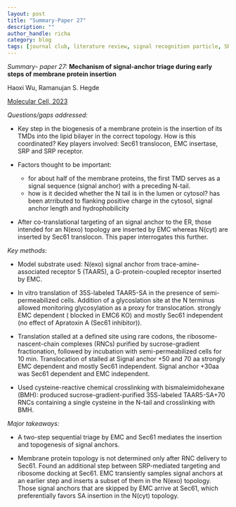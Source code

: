```yaml
---
layout: post
title: "Summary-Paper 27"
description: ""
author_handle: richa
category: blog
tags: [journal club, literature review, signal recognition particle, SRP, EMC insertase, Sec61 translocon, TAAR5, Apratoxin A, ribosome-nascent-chain complexes (RNCs), bismaleimidohexane (BMH), Flp-In 293 T-REx cell lines]
---
```

*Summary- paper 27:*
 **Mechanism of signal-anchor triage during early steps of membrane protein insertion**

Haoxi Wu, Ramanujan S. Hegde

[Molecular Cell, 2023](https://doi.org/10.1016/j.molcel.2023.01.018)

*Questions/gaps addressed:* 

- Key step in the biogenesis of a membrane protein is the insertion of its TMDs into the lipid bilayer in the correct topology. How is this coordinated? Key players involved: Sec61 translocon, EMC insertase, SRP and SRP receptor. 

- Factors thought to be important:
	- for about half of the membrane proteins, the first TMD serves as a signal sequence (signal anchor) with a preceding N-tail.
	- how is it decided whether the N tail is in the lumen or cytosol? has been atrributed to flanking positive charge in the cytosol, signal anchor length and hydrophobilicity

- After co-translational targeting of an signal anchor to the ER, those intended for an N(exo) topology are inserted by EMC whereas N(cyt) are inserted by Sec61 translocon. This paper interrogates this further.


*Key methods:* 

- Model substrate used: N(exo) signal anchor from trace-amine-associated receptor 5 (TAAR5), a G-protein-coupled receptor inserted by EMC.

- In vitro translation of 35S-labeled TAAR5-SA in the presence of semi-permeabilized cells. Addition of a glycoslation site at the N terminus allowed monitoring glycosylation as a proxy for translocation. strongly EMC dependent ( blocked in EMC6 KO) and mostly Sec61 independent (no effect of Apratoxin A (Sec61 inhibitor)).

- Translation stalled at a defined site using rare codons, the ribosome-nascent-chain complexes (RNCs) purified by sucrose-gradient fractionation, followed by incubation with semi-permeabilized cells for 10 min. Translocation of stalled at Signal anchor +50 and 70 aa strongly EMC dependent and mostly Sec61 independent. Signal anchor +30aa was Sec61 dependent and EMC independent.

- Used cysteine-reactive chemical crosslinking with bismaleimidohexane (BMH): produced sucrose-gradient-purified 35S-labeled TAAR5-SA+70 RNCs containing a single cysteine in the N-tail and crosslinking with BMH.


*Major takeaways:*

- A two-step sequential triage by EMC and Sec61 mediates the insertion and topogenesis of signal anchors. 

- Membrane protein topology is not determined only after RNC delivery to Sec61. Found an additional step between SRP-mediated targeting and ribosome docking at Sec61. EMC transiently samples signal anchors at an earlier step and inserts a subset of them in the N(exo) topology. Those signal anchors that are skipped by EMC arrive at Sec61, which preferentially favors SA insertion in the N(cyt) topology.


